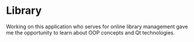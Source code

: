 <h1>Library</h1>
Working on this application who serves for online library management gave me the opportunity to learn about OOP concepts and Qt technologies.
